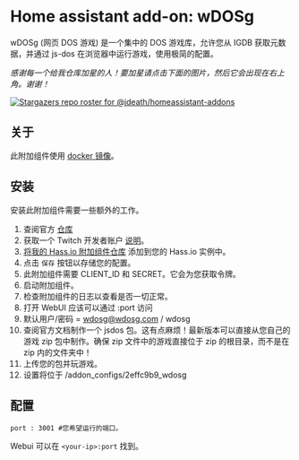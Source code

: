 # Home assistant add-on: wDOSg

wDOSg (网页 DOS 游戏) 是一个集中的 DOS 游戏库，允许您从 IGDB 获取元数据，并通过 js-dos 在浏览器中运行游戏，使用极简的配置。

_感谢每一个给我仓库加星的人！要加星请点击下面的图片，然后它会出现在右上角。谢谢！_

[![Stargazers repo roster for @jdeath/homeassistant-addons](https://reporoster.com/stars/jdeath/homeassistant-addons)](https://github.com/jdeath/homeassistant-addons/stargazers)

## 关于

此附加组件使用 [docker 镜像](https://github.com/SoulRaven80/wdosg)。

## 安装

安装此附加组件需要一些额外的工作。
1. 查阅官方 [仓库](https://github.com/SoulRaven80/wdosg)
1. 获取一个 Twitch 开发者账户 [说明](https://api-docs.igdb.com/#account-creation)。
1. [将我的 Hass.io 附加组件仓库][repository] 添加到您的 Hass.io 实例中。
1. 点击 `保存` 按钮以存储您的配置。
1. 此附加组件需要 CLIENT_ID 和 SECRET。它会为您获取令牌。
1. 启动附加组件。
1. 检查附加组件的日志以查看是否一切正常。
1. 打开 WebUI 应该可以通过 <your-ip>:port 访问
1. 默认用户/密码 = wdosg@wdosg.com / wdosg
1. 查阅官方文档制作一个 jsdos 包。这有点麻烦！最新版本可以直接从您自己的游戏 zip 包中制作。确保 zip 文件中的游戏直接位于 zip 的根目录，而不是在 zip 内的文件夹中！
1. 上传您的包并玩游戏。
1. 设置将位于 /addon_configs/2effc9b9_wdosg

## 配置

```
port : 3001 #您希望运行的端口。
```

Webui 可以在 `<your-ip>:port` 找到。

[repository]: https://github.com/jdeath/homeassistant-addons